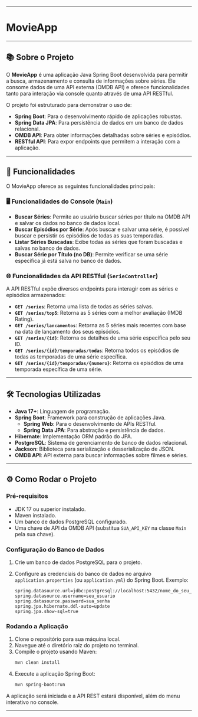 
-----

# MovieApp

-----

## 📚 Sobre o Projeto

O **MovieApp** é uma aplicação Java Spring Boot desenvolvida para permitir a busca, armazenamento e consulta de informações sobre séries. Ele consome dados de uma API externa (OMDB API) e oferece funcionalidades tanto para interação via console quanto através de uma API RESTful.

O projeto foi estruturado para demonstrar o uso de:

  * **Spring Boot**: Para o desenvolvimento rápido de aplicações robustas.
  * **Spring Data JPA**: Para persistência de dados em um banco de dados relacional.
  * **OMDB API**: Para obter informações detalhadas sobre séries e episódios.
  * **RESTful API**: Para expor endpoints que permitem a interação com a aplicação.

-----

## 🌟 Funcionalidades

O MovieApp oferece as seguintes funcionalidades principais:

### 🖥️ Funcionalidades do Console (`Main`)

  * **Buscar Séries**: Permite ao usuário buscar séries por título na OMDB API e salvar os dados no banco de dados local.
  * **Buscar Episódios por Série**: Após buscar e salvar uma série, é possível buscar e persistir os episódios de todas as suas temporadas.
  * **Listar Séries Buscadas**: Exibe todas as séries que foram buscadas e salvas no banco de dados.
  * **Buscar Série por Título (no DB)**: Permite verificar se uma série específica já está salva no banco de dados.

### 🌐 Funcionalidades da API RESTful (`SerieController`)

A API RESTful expõe diversos endpoints para interagir com as séries e episódios armazenados:

  * **`GET /series`**: Retorna uma lista de todas as séries salvas.
  * **`GET /series/top5`**: Retorna as 5 séries com a melhor avaliação (IMDB Rating).
  * **`GET /series/lancamentos`**: Retorna as 5 séries mais recentes com base na data de lançamento dos seus episódios.
  * **`GET /series/{id}`**: Retorna os detalhes de uma série específica pelo seu ID.
  * **`GET /series/{id}/temporadas/todas`**: Retorna todos os episódios de todas as temporadas de uma série específica.
  * **`GET /series/{id}/temporadas/{numero}`**: Retorna os episódios de uma temporada específica de uma série.

-----

## 🛠️ Tecnologias Utilizadas

  * **Java 17+**: Linguagem de programação.
  * **Spring Boot**: Framework para construção de aplicações Java.
      * **Spring Web**: Para o desenvolvimento de APIs RESTful.
      * **Spring Data JPA**: Para abstração e persistência de dados.
  * **Hibernate**: Implementação ORM padrão do JPA.
  * **PostgreSQL**: Sistema de gerenciamento de banco de dados relacional.
  * **Jackson**: Biblioteca para serialização e desserialização de JSON.
  * **OMDB API**: API externa para buscar informações sobre filmes e séries.

-----

## ⚙️ Como Rodar o Projeto

### Pré-requisitos

  * JDK 17 ou superior instalado.
  * Maven instalado.
  * Um banco de dados PostgreSQL configurado.
  * Uma chave de API da OMDB API (substitua `SUA_API_KEY` na classe `Main` pela sua chave).

### Configuração do Banco de Dados

1.  Crie um banco de dados PostgreSQL para o projeto.

2.  Configure as credenciais do banco de dados no arquivo `application.properties` (ou `application.yml`) do Spring Boot. Exemplo:

    ```properties
    spring.datasource.url=jdbc:postgresql://localhost:5432/nome_do_seu_banco
    spring.datasource.username=seu_usuario
    spring.datasource.password=sua_senha
    spring.jpa.hibernate.ddl-auto=update
    spring.jpa.show-sql=true
    ```

### Rodando a Aplicação

1.  Clone o repositório para sua máquina local.
2.  Navegue até o diretório raiz do projeto no terminal.
3.  Compile o projeto usando Maven:
    ```bash
    mvn clean install
    ```
4.  Execute a aplicação Spring Boot:
    ```bash
    mvn spring-boot:run
    ```

A aplicação será iniciada e a API REST estará disponível, além do menu interativo no console.

-----
